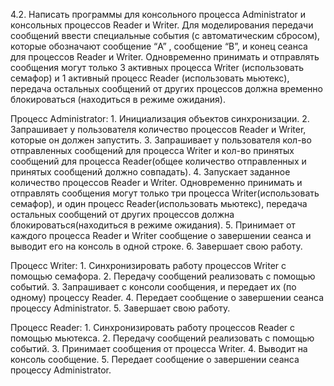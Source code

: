 
4.2. Написать программы для консольного процесса Administrator и консольных процессов Reader и Writer. Для моделирования передачи сообщений ввести специальные события (c автоматическим сбросом), которые обозначают сообщение “A” , сообщение “B”,  и конец сеанса для процессов Reader и Writer. 
Одновременно принимать и отправлять сообщения могут только 3 активных процесса Writer (использовать семафор) и 1 активный процесс Reader (использовать мьютекс), передача остальных сообщений от других процессов должна временно блокироваться (находиться в режиме ожидания).

Процесс Administrator:
	1. Инициализация объектов синхронизации.
	2. Запрашивает у пользователя количество процессов Reader и Writer, которые он должен запустить.
	3. Запрашивает у пользователя кол-во отправленных сообщений для процесса Writer и кол-во принятых сообщений для процесса Reader(общее количество отправленных и принятых сообщений должно совпадать).
	4. Запускает заданное количество процессов Reader и Writer. Одновременно принимать и отправлять сообщения могут только три процесса Writer(использовать семафор),  и один процесс Reader(использовать мьютекс), передача остальных сообщений от других процессов должна блокироваться(находиться в режиме ожидания).
	5. Принимает от каждого процесса Reader и Writer сообщение о завершении  сеанса и выводит его на консоль в одной строке. 
	6. Завершает свою работу.

Процесс Writer:
	1. Синхронизировать работу процессов Writer с помощью семафора.
	2. Передачу сообщений реализовать с помощью событий.
	3. Запрашивает с консоли сообщения, и передает их (по одному) процессу Reader.
	4. Передает сообщение о завершении  сеанса процессу Administrator.
	5. Завершает свою работу.

Процесс Reader:
	1. Синхронизировать работу процессов Reader с помощью мьютекса.
	2. Передачу сообщений реализовать с помощью событий.
	3. Принимает сообщения от  процесса Writer.
	4. Выводит на консоль сообщение.
	5. Передает сообщение о завершении  сеанса процессу Administrator.

